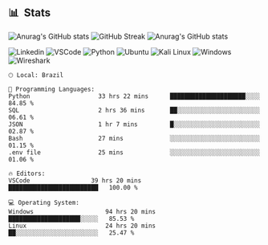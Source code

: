 

&nbsp;

## 📊 &nbsp;Stats

![Anurag's GitHub stats](https://github-readme-stats.vercel.app/api?username=ErickGuimaraesFerreira&show_icons=true&theme=highcontrast)                                                                                      ![GitHub Streak](https://github-readme-streak-stats.herokuapp.com/?user=ErickGuimaraesFerreira&theme=dark&count_private=true&bg_color=0d1116&title_color=ce09ec&text_color=a4aacb&icon_color=007ec6)
![Anurag's GitHub stats](https://github-profile-trophy.vercel.app/?username=ryo-ma&rank=B,C)


![Linkedin](https://img.shields.io/badge/LinkedIn-0077B5?style=for-the-badge&logo=linkedin&logoColor=white)
![VSCode](https://img.shields.io/badge/Visual_Studio_Code-0078D4?style=for-the-badge&logo=visual%20studio%20code&logoColor=white)
![Python](https://img.shields.io/badge/Python-FFD43B?style=for-the-badge&logo=python&logoColor=blue)
![Ubuntu](https://img.shields.io/badge/Ubuntu-E95420?style=for-the-badge&logo=ubuntu&logoColor=white) ![Kali Linux](https://img.shields.io/badge/Kali_Linux-557C94?style=for-the-badge&logo=kali-linux&logoColor=white) ![Windows](https://img.shields.io/badge/Windows-0078D6?style=for-the-badge&logo=windows&logoColor=white) ![Wireshark](https://img.shields.io/badge/Wireshark-1679A7?style=for-the-badge&logo=Wireshark&logoColor=white)






```text
🕑︎ Local: Brazil

💬 Programming Languages: 
Python                   33 hrs 22 mins      █████████████████████░░░░   84.85 % 
SQL                      2 hrs 36 mins       ██░░░░░░░░░░░░░░░░░░░░░░░   06.61 % 
JSON                     1 hr 7 mins         █░░░░░░░░░░░░░░░░░░░░░░░░   02.87 % 
Bash                     27 mins             ░░░░░░░░░░░░░░░░░░░░░░░░░   01.15 % 
.env file                25 mins             ░░░░░░░░░░░░░░░░░░░░░░░░░   01.06 % 

🔥 Editors: 
VSCode                 39 hrs 20 mins          █████████████████████████   100.00 % 

💻 Operating System: 
Windows                    94 hrs 20 mins      ████████████████████░░░░░   85.53 % 
Linux                      24 hrs 20 mins      ██░░░░░░░░░░░░░░░░░░░░░░░   25.47 % 
```
